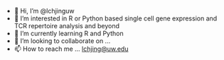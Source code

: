 - 👋 Hi, I’m @lchjinguw
- 👀 I’m interested in R or Python based single cell gene expression and TCR repertoire analysis and beyond
- 🌱 I’m currently learning R and Python
- 💞️ I’m looking to collaborate on ...
- 📫 How to reach me ... lchjing@uw.edu

<!---
lchjinguw/lchjinguw is a ✨ special ✨ repository because its `README.md` (this file) appears on your GitHub profile.
You can click the Preview link to take a look at your changes.
--->
